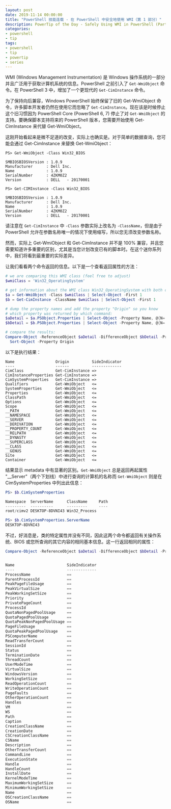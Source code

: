 ```yaml
---
layout: post
date: 2019-11-14 00:00:00
title: "PowerShell 技能连载 - 在 PowerShell 中安全地使用 WMI（第 1 部分）"
description: PowerTip of the Day - Safely Using WMI in PowerShell (Part 1)
categories:
- powershell
- tip
tags:
- powershell
- tip
- powertip
- series
---
```

WMI (Windows Management Instrumentation) 是 Windows 操作系统的一部分并且广泛用于获取计算机系统的信息。PowerShell 之前引入了 `Get-WmiObject` 命令。在 PowerShell 3 中，增加了一个更现代的 `Get-CimInstance` 命令。

为了保持向后兼容，Windows PowerShell 始终保留了旧的 Get-WmiObject 命令，许多脚本开发者仍然在使用它而忽略了 `Get-CimInstance`。现在该是时候停止这个旧习惯因为 PowerShell Core (PowerShell 6, 7) 停止了对 `Get-WmiObject` 的支持。要确保脚本支持将来的 PowerShell 版本，您需要开始使用 Get-CimInstance 来代替 Get-WmiObject。

这刚开始看起来是微不足道的改变，实际上也确实是。对于简单的数据查询，您可能会通过 Get-CimInstance 来替换 Get-WmiObject：

```
PS> Get-WmiObject -Class Win32_BIOS

SMBIOSBIOSVersion : 1.0.9
Manufacturer      : Dell Inc.
Name              : 1.0.9
SerialNumber      : 4ZKM0Z2
Version           : DELL   - 20170001

PS> Get-CIMInstance -Class Win32_BIOS

SMBIOSBIOSVersion : 1.0.9
Manufacturer      : Dell Inc.
Name              : 1.0.9
SerialNumber      : 4ZKM0Z2
Version           : DELL   - 20170001
```

请注意在 `Get-CimInstance` 中 `-Class` 参数实际上改名为 `-ClassName`，但是由于 PowerShell 允许在参数名称唯一的情况下使用缩写，所以您无须改变参数名称。

然而，实际上 Get-WmiObject 和 Get-CimInstance 并不是 100% 兼容，并且您需要知道许多重要的区别，尤其是当您计划改变已有的脚本时。在这个迷你系列中，我们将看到最重要的实际差异。

让我们看看两个命令返回的信息。以下是一个查看返回属性的方法：

```powershell
# we are comparing this WMI class (feel free to adjust)
$wmiClass = 'Win32_OperatingSystem'

# get information about the WMI class Win32_OperatingSystem with both cmdlets
$a = Get-WmiObject -Class $wmiClass | Select-Object -First 1
$b = Get-CimInstance -ClassName $wmiClass | Select-Object -First 1

# dump the property names and add the property "Origin" so you know
# which property was returned by which command:
$aDetail = $a.PSObject.Properties | Select-Object -Property Name, @{N='Origin';E={'Get-WmiObject'}}
$bDetail = $b.PSObject.Properties | Select-Object -Property Name, @{N='Origin';E={'Get-CimInstance'}}

# compare the results:
Compare-Object -ReferenceObject $aDetail -DifferenceObject $bDetail -Property Name -PassThru |
  Sort-Object -Property Origin
```

以下是执行结果：

    Name                  Origin          SideIndicator
    ----                  ------          -------------
    CimClass              Get-CimInstance =>
    CimInstanceProperties Get-CimInstance =>
    CimSystemProperties   Get-CimInstance =>
    Qualifiers            Get-WmiObject   <=
    SystemProperties      Get-WmiObject   <=
    Properties            Get-WmiObject   <=
    ClassPath             Get-WmiObject   <=
    Options               Get-WmiObject   <=
    Scope                 Get-WmiObject   <=
    __PATH                Get-WmiObject   <=
    __NAMESPACE           Get-WmiObject   <=
    __SERVER              Get-WmiObject   <=
    __DERIVATION          Get-WmiObject   <=
    __PROPERTY_COUNT      Get-WmiObject   <=
    __RELPATH             Get-WmiObject   <=
    __DYNASTY             Get-WmiObject   <=
    __SUPERCLASS          Get-WmiObject   <=
    __CLASS               Get-WmiObject   <=
    __GENUS               Get-WmiObject   <=
    Site                  Get-WmiObject   <=
    Container             Get-WmiObject   <=

结果显示 metadata 中有显著的区别。`Get-WmiObject` 总是返回再起属性 "__Server"（两个下划线）中进行查询的计算机的名称而 `Get-WmiObject` 则是在 CimSystemProperties 中列出此信息：

```powershell
PS> $b.CimSystemProperties

Namespace  ServerName      ClassName     Path
---------  ----------      ---------     ----
root/cimv2 DESKTOP-8DVNI43 Win32_Process

PS> $b.CimSystemProperties.ServerName
DESKTOP-8DVNI43
```

不过，好消息是，类的特定属性并没有不同，因此这两个命令都返回有关操作系统、BIOS 或您所查询的其它内容的相同基本信息。这一行返回相同的属性：

```powershell
Compare-Object -ReferenceObject $aDetail -DifferenceObject $bDetail -Property Name -IncludeEqual -ExcludeDifferent -PassThru |  Sort-Object -Property Origin | Select-Object -Property Name, SideIndicator


Name                       SideIndicator
----                       -------------
ProcessName                ==
ParentProcessId            ==
PeakPageFileUsage          ==
PeakVirtualSize            ==
PeakWorkingSetSize         ==
Priority                   ==
PrivatePageCount           ==
ProcessId                  ==
QuotaNonPagedPoolUsage     ==
QuotaPagedPoolUsage        ==
QuotaPeakNonPagedPoolUsage ==
PageFileUsage              ==
QuotaPeakPagedPoolUsage    ==
PSComputerName             ==
ReadTransferCount          ==
SessionId                  ==
Status                     ==
TerminationDate            ==
ThreadCount                ==
UserModeTime               ==
VirtualSize                ==
WindowsVersion             ==
WorkingSetSize             ==
ReadOperationCount         ==
WriteOperationCount        ==
PageFaults                 ==
OtherOperationCount        ==
Handles                    ==
VM                         ==
WS                         ==
Path                       ==
Caption                    ==
CreationClassName          ==
CreationDate               ==
CSCreationClassName        ==
CSName                     ==
Description                ==
OtherTransferCount         ==
CommandLine                ==
ExecutionState             ==
Handle                     ==
HandleCount                ==
InstallDate                ==
KernelModeTime             ==
MaximumWorkingSetSize      ==
MinimumWorkingSetSize      ==
Name                       ==
OSCreationClassName        ==
OSName                     ==
```

<!--本文国际来源：[Safely Using WMI in PowerShell (Part 1)](https://community.idera.com/database-tools/powershell/powertips/b/tips/posts/safely-using-wmi-in-powershell-part-1)-->

